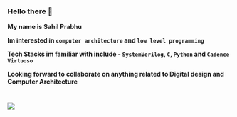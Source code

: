 ### Hello there 👋

<strong>My name is Sahil Prabhu<br>

Im interested in ```computer architecture``` and ```low level programming```<br>

Tech Stacks im familiar with include - ```SystemVerilog```, ```C```, ```Python``` and ```Cadence Virtuoso``` <br>

Looking forward to collaborate on anything related to Digital design and Computer Architecture </strong>

###

#

![](https://github-readme-streak-stats.herokuapp.com/?user=SahilPrabhu&theme=dark&hide_border=false)<br/>


